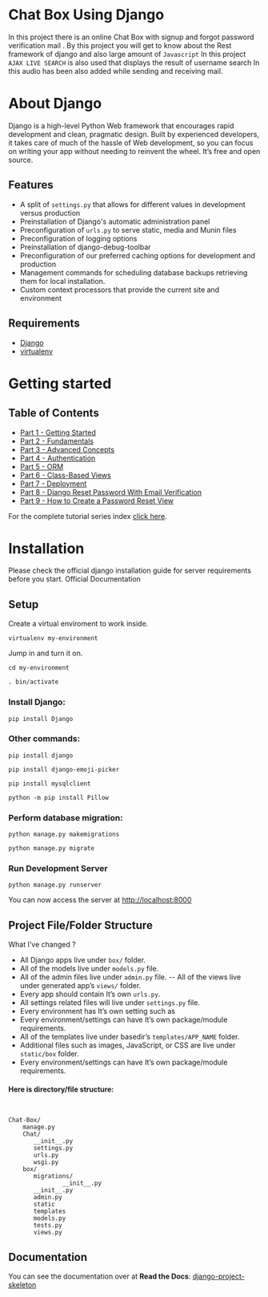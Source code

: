 # Chat Box Using Django

In this project there is an online Chat Box with signup and forgot password verification mail . By this project you will get to know about the Rest framework of django and also large amount of  `Javascript`  In this project  `AJAX LIVE SEARCH` is also used that displays the result of username search In this  audio has been also added while sending and receiving mail.

# [](https://github.com/saloniig/Online-School-System#about-django)About Django

Django is a high-level Python Web framework that encourages rapid development and clean, pragmatic design. Built by experienced developers, it takes care of much of the hassle of Web development, so you can focus on writing your app without needing to reinvent the wheel. It’s free and open source.

## [](https://github.com/saloniig/Online-School-System#features)Features

-   A split of  `settings.py`  that allows for different values in development versus production
-   Preinstallation of Django's automatic administration panel
-   Preconfiguration of  `urls.py`  to serve static, media and Munin files
-   Preconfiguration of logging options
-   Preinstallation of django-debug-toolbar
-   Preconfiguration of our preferred caching options for development and production
-   Management commands for scheduling database backups retrieving them for local installation.
-   Custom context processors that provide the current site and environment

## [](https://github.com/saloniig/Online-School-System#requirements)Requirements

-   [Django](https://www.djangoproject.com/download/)
-   [virtualenv](http://www.virtualenv.org/en/latest/)

# [](https://github.com/saloniig/Online-School-System#getting-started)Getting started

## [](https://github.com/saloniig/Online-School-System#table-of-contents)Table of Contents

-   [Part 1 - Getting Started](https://simpleisbetterthancomplex.com/series/2017/09/04/a-complete-beginners-guide-to-django-part-1.html)
-   [Part 2 - Fundamentals](https://simpleisbetterthancomplex.com/series/2017/09/11/a-complete-beginners-guide-to-django-part-2.html)
-   [Part 3 - Advanced Concepts](https://simpleisbetterthancomplex.com/series/2017/09/18/a-complete-beginners-guide-to-django-part-3.html)
-   [Part 4 - Authentication](https://simpleisbetterthancomplex.com/series/2017/09/25/a-complete-beginners-guide-to-django-part-4.html)
-   [Part 5 - ORM](https://simpleisbetterthancomplex.com/series/2017/10/02/a-complete-beginners-guide-to-django-part-5.html)
-   [Part 6 - Class-Based Views](https://simpleisbetterthancomplex.com/series/2017/10/09/a-complete-beginners-guide-to-django-part-6.html)
-   [Part 7 - Deployment](https://simpleisbetterthancomplex.com/series/2017/10/16/a-complete-beginners-guide-to-django-part-7.html)
-   [Part 8 - Django Reset Password With Email Verification](https://hackace2.wordpress.com/2020/04/11/django-reset-password-with-email-verification/)
-   [Part 9 - How to Create a Password Reset View](https://hackace2.wordpress.com/2020/04/11/how-to-create-a-password-reset-view/)

For the complete tutorial series index  [click here](https://simpleisbetterthancomplex.com/series/beginners-guide/1.11/).

# [](https://github.com/saloniig/Online-School-System#installation)Installation

Please check the official django installation guide for server requirements before you start. Official Documentation

## [](https://github.com/saloniig/Online-School-System#setup)Setup

Create a virtual enviroment to work inside.

`virtualenv my-environment`

Jump in and turn it on.

`cd my-environment`

`. bin/activate`

### [](https://github.com/saloniig/Online-School-System#install-django)Install Django:

`pip install Django`

### Other commands:
`pip install django` 

`pip install django-emoji-picker`

`pip install mysqlclient`

`python -m pip install Pillow`

### [](https://github.com/saloniig/Online-School-System#perform-database-migration)Perform database migration:

`python manage.py makemigrations`

`python manage.py migrate`


### [](https://github.com/saloniig/Online-School-System#run-development-server)Run Development Server

`python manage.py runserver`

You can now access the server at  [http://localhost:8000](http://localhost:8000/)

## [](https://github.com/saloniig/Online-School-System#project-filefolder-structure)Project File/Folder Structure

What I’ve changed ?

-   All Django apps live under  `box/`  folder.
-   All of the models live under  `models.py`  file.
-   All of the admin files live under  `admin.py`  file. -- All of the views live under generated app’s  `views/`  folder.
-   Every app should contain It’s own  `urls.py`.
-   All settings related files will live under  `settings.py`  file.
-   Every environment has It’s own setting such as
-   Every environment/settings can have It’s own package/module requirements.
-   All of the templates live under basedir’s  `templates/APP_NAME`  folder.
-   Additional files such as images, JavaScript, or CSS are live under  `static/box`  folder.
-   Every environment/settings can have It’s own package/module requirements.

#### [](https://github.com/saloniig/Online-School-System#here-is-directoryfile-structure)Here is directory/file structure:

```


Chat-Box/
    manage.py
    Chat/
       __init__.py
       settings.py
       urls.py
       wsgi.py
    box/
       migrations/
               __init__.py
       __init__.py
       admin.py
       static
       templates
       models.py
       tests.py
       views.py

```

## [](https://github.com/saloniig/Online-School-System#documentation)Documentation

You can see the documentation over at  **Read the Docs**:  [django-project-skeleton](http://django-project-skeleton.readthedocs.org/en/latest/)
